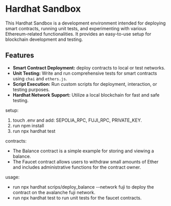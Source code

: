 # Hardhat Sandbox

This Hardhat Sandbox is a development environment intended for deploying smart contracts, running unit tests, and experimenting with various Ethereum-related functionalities. 
It provides an easy-to-use setup for blockchain development and testing.

## Features
- **Smart Contract Deployment:** deploy contracts to local or test networks.
- **Unit Testing:** Write and run comprehensive tests for smart contracts using `chai` and `ethers.js`.
- **Script Execution:** Run custom scripts for deployment, interaction, or testing purposes.
- **Hardhat Network Support:** Utilize a local blockchain for fast and safe testing.

setup: 
1. touch .env and add: SEPOLIA_RPC, FUJI_RPC, PRIVATE_KEY.
1. run npm install
2. run npx hardhat test

contracts: 
- The Balance contract is a simple example for storing and viewing a balance.
- The Faucet contract allows users to withdraw small amounts of Ether and includes administrative functions for the contract owner.

usage: 
- run npx hardhat scrips/deploy_balance --network fuji to deploy the contract on the avalanche fuji network.
- run npx hardhat test to run unit tests for the faucet contracts.
